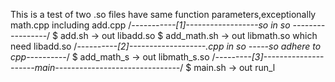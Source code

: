 This is a test of two .so  files have same function parameters,exceptionally math.cpp including add.cpp
/*-----------[1]------------------so in so -----------------*/
 $ add.sh
            -> out libadd.so
 $ add_math.sh
            -> out libmath.so    which need libadd.so
/*----------[2]-------------------.cpp in so -----so adhere to cpp----------*/
 $ add_math_s
            -> out libmath_s.so
/*---------[3]---------------------main-------------------------------*/
 $ main.sh
            -> out run_l

